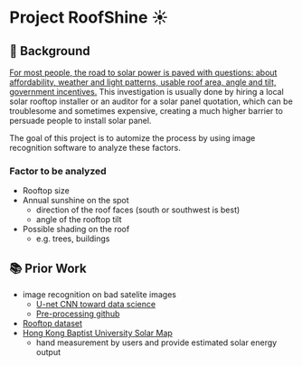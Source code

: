 # Project RoofShine :sunny:

## :thought_balloon: Background
[For most people, the road to solar power is paved with questions: about affordability, weather and light patterns, usable roof area, angle and tilt, government incentives.](https://sustainability.google/projects/project-sunroof/) This investigation is usually done by hiring a local solar rooftop installer or an auditor for a solar panel quotation, which can be troublesome and sometimes expensive, creating a much higher barrier to persuade people to install solar panel. 

The goal of this project is to automize the process by using image recognition software to analyze these factors. 

### Factor to be analyzed 
- Rooftop size
- Annual sunshine on the spot
	- direction of the roof faces (south or southwest is best)
	- angle of the rooftop tilt
- Possible shading on the roof
	- e.g. trees, buildings 

## :books: Prior Work 
- image recognition on bad satelite images
	- [U-net CNN toward data science](https://towardsdatascience.com/using-image-segmentation-to-identify-rooftops-in-low-resolution-satellite-images-c791975d91cc)
	- [Pre-processing github](https://github.com/AKASH2907/project_sunroof_india)
- [Rooftop dataset](https://github.com/loosgagnet/Building-detection-and-roof-type-recognition)
- [Hong Kong Baptist University Solar Map](https://digital.lib.hkbu.edu.hk/solarmap/intro.php)
	- hand measurement by users and provide estimated solar energy output 
